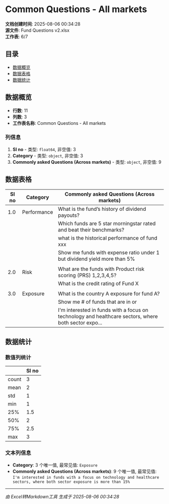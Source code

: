 # Common Questions - All markets

**文档创建时间**: 2025-08-06 00:34:28  
**源文件**: Fund Questions v2.xlsx  
**工作表**: 6/7

## 目录
- [数据概览](#数据概览)
- [数据表格](#数据表格)
- [数据统计](#数据统计)

## 数据概览

- **行数**: 11
- **列数**: 3
- **工作表名称**: Common Questions - All markets

### 列信息
1. **Sl no** - 类型: `float64`, 非空值: 3
2. **Category** - 类型: `object`, 非空值: 3
3. **Commonly asked Questions (Across markets)** - 类型: `object`, 非空值: 9

## 数据表格

| Sl no | Category | Commonly asked Questions (Across markets) |
| --- | --- | --- |
| 1.0 | Performance | What is the fund’s history of dividend payouts? |
|  |  | Which funds are 5 star morningstar rated and beat their benchmarks? |
|  |  | what is the historical performance of fund xxx |
|  |  | Show me funds with expense ratio under 1 but dividend yield more than 5% |
|  |  |  |
| 2.0 | Risk | What are the funds with Product risk scoring (PRS) 1,2,3,4,5? |
|  |  | What is the credit rating of Fund X |
|  |  |  |
| 3.0 | Exposure | What is the country A exposure for fund A? |
|  |  | Show me # of funds that are in <sector> or <region> |
|  |  | I'm interested in funds with a focus on technology and healthcare sectors, where both sector expo... |

## 数据统计

### 数值列统计

|       |   Sl no |
|-------|---------|
| count |     3   |
| mean  |     2   |
| std   |     1   |
| min   |     1   |
| 25%   |     1.5 |
| 50%   |     2   |
| 75%   |     2.5 |
| max   |     3   |

### 文本列信息

- **Category**: 3 个唯一值, 最常见值: `Exposure`
- **Commonly asked Questions (Across markets)**: 9 个唯一值, 最常见值: `I'm interested in funds with a focus on technology and healthcare sectors, where both sector exposure is more than 15%`

---
*由 Excel转Markdown工具 生成于 2025-08-06 00:34:28*
